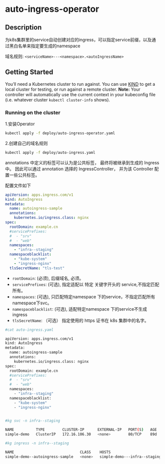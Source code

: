 # auto-ingress-operator

## Description
为k8s集群里的service自动创建对应的ingress，可以指定service前缀，以及通过黑白名单来指定要生成的namespace

域名规则: `<serviceName>---<namespace>.<autoIngressName>`

## Getting Started
You’ll need a Kubernetes cluster to run against. You can use [KIND](https://sigs.k8s.io/kind) to get a local cluster for testing, or run against a remote cluster.
**Note:** Your controller will automatically use the current context in your kubeconfig file (i.e. whatever cluster `kubectl cluster-info` shows).

### Running on the cluster
1.安装Operator

```sh
kubectl apply -f deploy/auto-ingress-operator.yaml
```


2.创建自己的域名规则
	
```sh
kubectl apply -f deploy/auto-ingress.yaml
```

annotations 中定义的标签可以认为是公共标签， 最终将被继承到生成的 Ingress 中。 因此可以通过 annotation 选择的 IngressController， 并为该 Controller 配置一些公共标签。

配置文件如下
```yml
apiVersion: apps.ingress.com/v1
kind: AutoIngress
metadata:
  name: autoingress-sample
  annotations:
    kubernetes.io/ingress.class: nginx
spec:
  rootDomain: example.cn
  #servicePrefixes:
  #  - "srv"
  #  - "web"
  namespaces:
    - "infra--staging"
  namespaceblacklist:
    - "kube-system"
    - "ingress-nginx"
  tlsSecretName: "tls-test"
```
+ `rootDomain`:         (必须), 后缀域名, 必须。
+ `servicePrefixes`:    (可选), 指定适配以 特定 关键字开头的 service,不指定匹配所有。
+ `namespaces`:         (可选), 只匹配特定namespace 下的service，不指定匹配所有namespace下svc。
+ `namespaceblacklist`: (可选), 适配特定namespace 下的service不生成ingress
+ `tlsSecretName`: （可选） 指定使用的 https 证书在 k8s 集群中的名字。

```sh
#cat auto-ingress.yaml

apiVersion: apps.ingress.com/v1
kind: AutoIngress
metadata:
  name: autoingress-sample
  annotations:
    kubernetes.io/ingress.class: nginx
spec:
  rootDomain: example.cn
  #servicePrefixes:
  #  - "srv"
  #  - "web"
  namespaces:
    - "infra--staging"
  namespaceblacklist:
    - "kube-system"
    - "ingress-nginx"

 
#kg svc -n infra--staging

NAME          TYPE        CLUSTER-IP      EXTERNAL-IP   PORT(S)   AGE
simple-demo   ClusterIP   172.16.106.30   <none>        80/TCP    89d

#kg ingress -n infra--staging

NAME                              CLASS    HOSTS                                     ADDRESS   PORTS   AGE
simple-demo--autoingress-sample   <none>   simple-demo---infra--staging.example.cn             80      42h

```